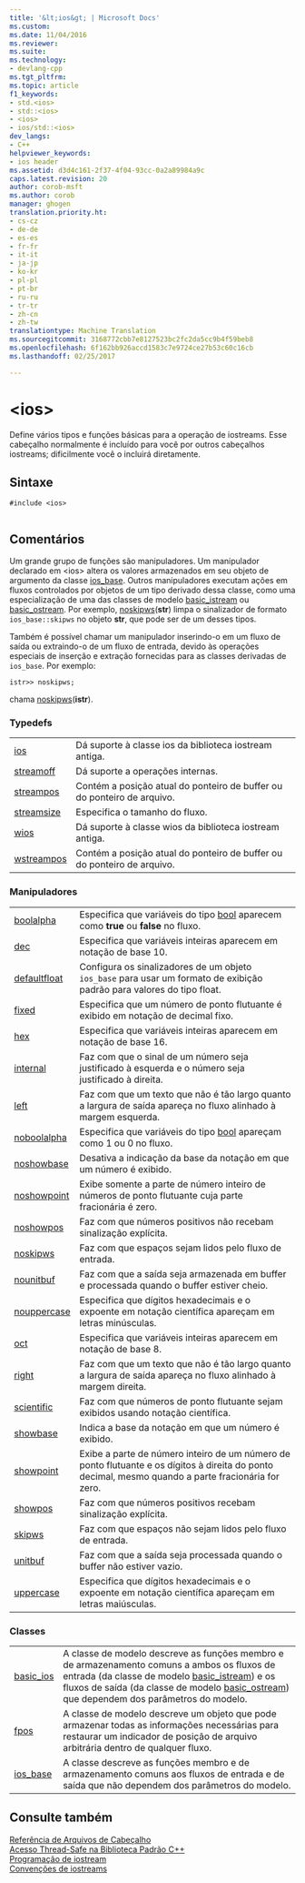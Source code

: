 ```yaml
---
title: '&lt;ios&gt; | Microsoft Docs'
ms.custom: 
ms.date: 11/04/2016
ms.reviewer: 
ms.suite: 
ms.technology:
- devlang-cpp
ms.tgt_pltfrm: 
ms.topic: article
f1_keywords:
- std.<ios>
- std::<ios>
- <ios>
- ios/std::<ios>
dev_langs:
- C++
helpviewer_keywords:
- ios header
ms.assetid: d3d4c161-2f37-4f04-93cc-0a2a89984a9c
caps.latest.revision: 20
author: corob-msft
ms.author: corob
manager: ghogen
translation.priority.ht:
- cs-cz
- de-de
- es-es
- fr-fr
- it-it
- ja-jp
- ko-kr
- pl-pl
- pt-br
- ru-ru
- tr-tr
- zh-cn
- zh-tw
translationtype: Machine Translation
ms.sourcegitcommit: 3168772cbb7e8127523bc2fc2da5cc9b4f59beb8
ms.openlocfilehash: 6f162bb926accd1583c7e9724ce27b53c60c16cb
ms.lasthandoff: 02/25/2017

---
```

# <a name="ltiosgt"></a>&lt;ios&gt;
Define vários tipos e funções básicas para a operação de iostreams. Esse cabeçalho normalmente é incluído para você por outros cabeçalhos iostreams; dificilmente você o incluirá diretamente.  
  
## <a name="syntax"></a>Sintaxe  
  
```  
#include <ios>  
  
```  
  
## <a name="remarks"></a>Comentários  
 Um grande grupo de funções são manipuladores. Um manipulador declarado em \<ios> altera os valores armazenados em seu objeto de argumento da classe [ios_base](../standard-library/ios-base-class.md). Outros manipuladores executam ações em fluxos controlados por objetos de um tipo derivado dessa classe, como uma especialização de uma das classes de modelo [basic_istream](../standard-library/basic-istream-class.md) ou [basic_ostream](../standard-library/basic-ostream-class.md). Por exemplo, [noskipws](../standard-library/ios-functions.md#noskipws)(**str**) limpa o sinalizador de formato `ios_base::skipws` no objeto **str**, que pode ser de um desses tipos.  
  
 Também é possível chamar um manipulador inserindo-o em um fluxo de saída ou extraindo-o de um fluxo de entrada, devido às operações especiais de inserção e extração fornecidas para as classes derivadas de `ios_base`. Por exemplo:  
  
```
istr>> noskipws;
```  
  
 chama [noskipws](../standard-library/ios-functions.md#noskipws)(**istr**).  
  
### <a name="typedefs"></a>Typedefs  
  
|||  
|-|-|  
|[ios](../standard-library/ios-typedefs.md#ios)|Dá suporte à classe ios da biblioteca iostream antiga.|  
|[streamoff](../standard-library/ios-typedefs.md#streamoff)|Dá suporte a operações internas.|  
|[streampos](../standard-library/ios-typedefs.md#streampos)|Contém a posição atual do ponteiro de buffer ou do ponteiro de arquivo.|  
|[streamsize](../standard-library/ios-typedefs.md#streamsize)|Especifica o tamanho do fluxo.|  
|[wios](../standard-library/ios-typedefs.md#wios)|Dá suporte à classe wios da biblioteca iostream antiga.|  
|[wstreampos](../standard-library/ios-typedefs.md#wstreampos)|Contém a posição atual do ponteiro de buffer ou do ponteiro de arquivo.|  
  
### <a name="manipulators"></a>Manipuladores  
  
|||  
|-|-|  
|[boolalpha](../standard-library/ios-functions.md#boolalpha)|Especifica que variáveis do tipo [bool](../cpp/bool-cpp.md) aparecem como **true** ou **false** no fluxo.|  
|[dec](../standard-library/ios-functions.md#dec)|Especifica que variáveis inteiras aparecem em notação de base 10.|  
|[defaultfloat](../standard-library/ios-functions.md#ios_defaultfloat)|Configura os sinalizadores de um objeto `ios_base` para usar um formato de exibição padrão para valores do tipo float.|  
|[fixed](../standard-library/ios-functions.md#fixed)|Especifica que um número de ponto flutuante é exibido em notação de decimal fixo.|  
|[hex](../standard-library/ios-functions.md#hex)|Especifica que variáveis inteiras aparecem em notação de base 16.|  
|[internal](../standard-library/ios-functions.md#internal)|Faz com que o sinal de um número seja justificado à esquerda e o número seja justificado à direita.|  
|[left](../standard-library/ios-functions.md#left)|Faz com que um texto que não é tão largo quanto a largura de saída apareça no fluxo alinhado à margem esquerda.|  
|[noboolalpha](../standard-library/ios-functions.md#noboolalpha)|Especifica que variáveis do tipo [bool](../cpp/bool-cpp.md) apareçam como 1 ou 0 no fluxo.|  
|[noshowbase](../standard-library/ios-functions.md#noshowbase)|Desativa a indicação da base da notação em que um número é exibido.|  
|[noshowpoint](../standard-library/ios-functions.md#noshowpoint)|Exibe somente a parte de número inteiro de números de ponto flutuante cuja parte fracionária é zero.|  
|[noshowpos](../standard-library/ios-functions.md#noshowpos)|Faz com que números positivos não recebam sinalização explícita.|  
|[noskipws](../standard-library/ios-functions.md#noskipws)|Faz com que espaços sejam lidos pelo fluxo de entrada.|  
|[nounitbuf](../standard-library/ios-functions.md#nounitbuf)|Faz com que a saída seja armazenada em buffer e processada quando o buffer estiver cheio.|  
|[nouppercase](../standard-library/ios-functions.md#nouppercase)|Especifica que dígitos hexadecimais e o expoente em notação científica apareçam em letras minúsculas.|  
|[oct](../standard-library/ios-functions.md#oct)|Especifica que variáveis inteiras aparecem em notação de base 8.|  
|[right](../standard-library/ios-functions.md#right)|Faz com que um texto que não é tão largo quanto a largura de saída apareça no fluxo alinhado à margem direita.|  
|[scientific](../standard-library/ios-functions.md#scientific)|Faz com que números de ponto flutuante sejam exibidos usando notação científica.|  
|[showbase](../standard-library/ios-functions.md#showbase)|Indica a base da notação em que um número é exibido.|  
|[showpoint](../standard-library/ios-functions.md#showpoint)|Exibe a parte de número inteiro de um número de ponto flutuante e os dígitos à direita do ponto decimal, mesmo quando a parte fracionária for zero.|  
|[showpos](../standard-library/ios-functions.md#showpos)|Faz com que números positivos recebam sinalização explícita.|  
|[skipws](../standard-library/ios-functions.md#skipws)|Faz com que espaços não sejam lidos pelo fluxo de entrada.|  
|[unitbuf](../standard-library/ios-functions.md#unitbuf)|Faz com que a saída seja processada quando o buffer não estiver vazio.|  
|[uppercase](../standard-library/ios-functions.md#uppercase)|Especifica que dígitos hexadecimais e o expoente em notação científica apareçam em letras maiúsculas.|  
  
### <a name="classes"></a>Classes  
  
|||  
|-|-|  
|[basic_ios](../standard-library/basic-ios-class.md)|A classe de modelo descreve as funções membro e de armazenamento comuns a ambos os fluxos de entrada (da classe de modelo [basic_istream](../standard-library/basic-istream-class.md)) e os fluxos de saída (da classe de modelo [basic_ostream](../standard-library/basic-ostream-class.md)) que dependem dos parâmetros do modelo.|  
|[fpos](../standard-library/fpos-class.md)|A classe de modelo descreve um objeto que pode armazenar todas as informações necessárias para restaurar um indicador de posição de arquivo arbitrária dentro de qualquer fluxo.|  
|[ios_base](../standard-library/ios-base-class.md)|A classe descreve as funções membro e de armazenamento comuns aos fluxos de entrada e de saída que não dependem dos parâmetros do modelo.|  
  
## <a name="see-also"></a>Consulte também  
 [Referência de Arquivos de Cabeçalho](../standard-library/cpp-standard-library-header-files.md)   
 [Acesso Thread-Safe na Biblioteca Padrão C++](../standard-library/thread-safety-in-the-cpp-standard-library.md)   
 [Programação de iostream](../standard-library/iostream-programming.md)   
 [Convenções de iostreams](../standard-library/iostreams-conventions.md)




